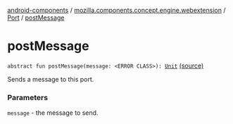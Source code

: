 [android-components](../../index.md) / [mozilla.components.concept.engine.webextension](../index.md) / [Port](index.md) / [postMessage](./post-message.md)

# postMessage

`abstract fun postMessage(message: <ERROR CLASS>): `[`Unit`](https://kotlinlang.org/api/latest/jvm/stdlib/kotlin/-unit/index.html) [(source)](https://github.com/mozilla-mobile/android-components/blob/master/components/concept/engine/src/main/java/mozilla/components/concept/engine/webextension/WebExtension.kt#L229)

Sends a message to this port.

### Parameters

`message` - the message to send.